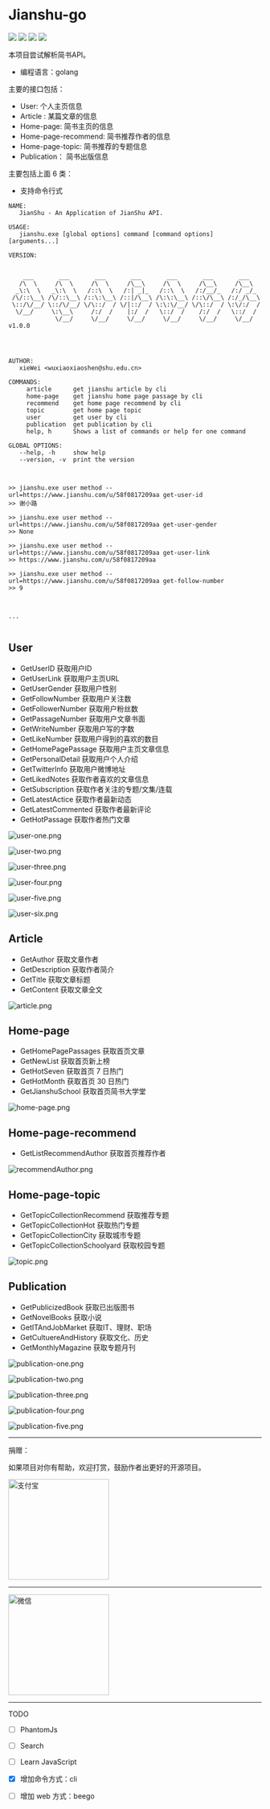 # Jianshu-go

![](https://img.shields.io/badge/jianshu-v1.0.0-519dd9.svg)
![](https://img.shields.io/badge/language-golang-orange.svg)
[![](https://img.shields.io/badge/weibo-@谢小小路-red.svg)](https://weibo.com/1948244870/profile?topnav=1&wvr=6)
[![](https://img.shields.io/badge/jianshu-@谢小路-F59581.svg)](https://twitter.com/EyreFree777)



本项目尝试解析简书API。



- 编程语言：golang

主要的接口包括：

- User: 个人主页信息
- Article : 某篇文章的信息
- Home-page: 简书主页的信息
- Home-page-recommend: 简书推荐作者的信息
- Home-page-topic: 简书推荐的专题信息
- Publication： 简书出版信息


主要包括上面 6 类：


- 支持命令行式

```$xslt
NAME:
   JianShu - An Application of JianShu API.

USAGE:
   jianshu.exe [global options] command [command options] [arguments...]

VERSION:


    ___       ___       ___       ___       ___       ___       ___
   /\  \     /\  \     /\  \     /\__\     /\  \     /\__\     /\__\
  _\:\  \   _\:\  \   /::\  \   /:| _|_   /::\  \   /:/__/_   /:/ _/_
 /\/::\__\ /\/::\__\ /::\:\__\ /::|/\__\ /\:\:\__\ /::\/\__\ /:/_/\__\
 \::/\/__/ \::/\/__/ \/\::/  / \/|::/  / \:\:\/__/ \/\::/  / \:\/:/  /
  \/__/     \:\__\     /:/  /    |:/  /   \::/  /    /:/  /   \::/  /
             \/__/     \/__/     \/__/     \/__/     \/__/     \/__/  v1.0.0




AUTHOR:
   xieWei <wuxiaoxiaoshen@shu.edu.cn>

COMMANDS:
     article      get jianshu article by cli
     home-page    get jianshu home page passage by cli
     recommend    get home page recommend by cli
     topic        get home page topic
     user         get user by cli
     publication  get publication by cli
     help, h      Shows a list of commands or help for one command

GLOBAL OPTIONS:
   --help, -h     show help
   --version, -v  print the version


```


```$xslt

>> jianshu.exe user method --url=https://www.jianshu.com/u/58f0817209aa get-user-id
>> 谢小路

>> jianshu.exe user method --url=https://www.jianshu.com/u/58f0817209aa get-user-gender
>> None

>> jianshu.exe user method --url=https://www.jianshu.com/u/58f0817209aa get-user-link
>> https://www.jianshu.com/u/58f0817209aa

>> jianshu.exe user method --url=https://www.jianshu.com/u/58f0817209aa get-follow-number
>> 9



...


```



## User 

- GetUserID  获取用户ID
- GetUserLink 获取用户主页URL
- GetUserGender 获取用户性别
- GetFollowNumber 获取用户关注数
- GetFollowerNumber 获取用户粉丝数
- GetPassageNumber 获取用户文章书面
- GetWriteNumber 获取用户写的字数
- GetLikeNumber 获取用户得到的喜欢的数目
- GetHomePagePassage 获取用户主页文章信息
- GetPersonalDetail 获取用户个人介绍
- GetTwitterInfo 获取用户微博地址
- GetLikedNotes 获取作者喜欢的文章信息
- GetSubscription 获取作者关注的专题/文集/连载
- GetLatestActice 获取作者最新动态
- GetLatestCommented 获取作者最新评论
- GetHotPassage 获取作者热门文章


![user-one.png](https://upload-images.jianshu.io/upload_images/1818135-b6bdda5bf98d192e.png?imageMogr2/auto-orient/strip%7CimageView2/2/w/1240)

![user-two.png](https://upload-images.jianshu.io/upload_images/1818135-f68eb4d766af7143.png?imageMogr2/auto-orient/strip%7CimageView2/2/w/1240)

![user-three.png](https://upload-images.jianshu.io/upload_images/1818135-be2376ad7b93a2c3.png?imageMogr2/auto-orient/strip%7CimageView2/2/w/1240)

![user-four.png](https://upload-images.jianshu.io/upload_images/1818135-910091c8893091ed.png?imageMogr2/auto-orient/strip%7CimageView2/2/w/1240)

![user-five.png](https://upload-images.jianshu.io/upload_images/1818135-aaba660c816763ba.png?imageMogr2/auto-orient/strip%7CimageView2/2/w/1240)

![user-six.png](https://upload-images.jianshu.io/upload_images/1818135-e27de40798147abf.png?imageMogr2/auto-orient/strip%7CimageView2/2/w/1240)

## Article

- GetAuthor 获取文章作者
- GetDescription 获取作者简介
- GetTitle 获取文章标题
- GetContent 获取文章全文


![article.png](https://upload-images.jianshu.io/upload_images/1818135-f41e684241267c67.png?imageMogr2/auto-orient/strip%7CimageView2/2/w/1240)


## Home-page 

- GetHomePagePassages 获取首页文章
- GetNewList 获取首页新上榜
- GetHotSeven 获取首页 7 日热门
- GetHotMonth 获取首页 30 日热门
- GetJianshuSchool 获取首页简书大学堂

![home-page.png](https://upload-images.jianshu.io/upload_images/1818135-dc42bcdd5286ec68.png?imageMogr2/auto-orient/strip%7CimageView2/2/w/1240)



## Home-page-recommend

- GetListRecommendAuthor 获取首页推荐作者

![recommendAuthor.png](https://upload-images.jianshu.io/upload_images/1818135-0c31b9513039cbc1.png?imageMogr2/auto-orient/strip%7CimageView2/2/w/1240)



## Home-page-topic

- GetTopicCollectionRecommend 获取推荐专题
- GetTopicCollectionHot 获取热门专题
- GetTopicCollectionCity 获取城市专题
- GetTopicCollectionSchoolyard 获取校园专题


![topic.png](https://upload-images.jianshu.io/upload_images/1818135-10880c9494a1afaa.png?imageMogr2/auto-orient/strip%7CimageView2/2/w/1240)




## Publication


- GetPublicizedBook 获取已出版图书
- GetNovelBooks 获取小说
- GetITAndJobMarket 获取IT、理财、职场
- GetCultuereAndHistory 获取文化、历史
- GetMonthlyMagazine 获取专题月刊

![publication-one.png](https://upload-images.jianshu.io/upload_images/1818135-85e4b0cf1305c1eb.png?imageMogr2/auto-orient/strip%7CimageView2/2/w/1240)

![publication-two.png](https://upload-images.jianshu.io/upload_images/1818135-ffc616be74934c35.png?imageMogr2/auto-orient/strip%7CimageView2/2/w/1240)

![publication-three.png](https://upload-images.jianshu.io/upload_images/1818135-cfbe6d2f805fb572.png?imageMogr2/auto-orient/strip%7CimageView2/2/w/1240)

![publication-four.png](https://upload-images.jianshu.io/upload_images/1818135-faea20e3bda89de6.png?imageMogr2/auto-orient/strip%7CimageView2/2/w/1240)

![publication-five.png](https://upload-images.jianshu.io/upload_images/1818135-cbc20eea744e722c.png?imageMogr2/auto-orient/strip%7CimageView2/2/w/1240)



---

捐赠：

如果项目对你有帮助，欢迎打赏，鼓励作者出更好的开源项目。


<img src="https://github.com/wuxiaoxiaoshen/Jianshu-go/blob/master/image/%E6%94%AF%E4%BB%98%E5%AE%9D.jpg?raw=true" width = "200" height = "200" alt="支付宝" align=center />

---

<img src="https://github.com/wuxiaoxiaoshen/Jianshu-go/blob/master/image/%E5%BE%AE%E4%BF%A1.jpg?raw=true" width = "200" height = "200" alt="微信" align=center />



---

TODO

- [ ] PhantomJs
- [ ] Search
- [ ] Learn JavaScript
- [x] 增加命令方式：cli
- [ ] 增加 web 方式：beego

